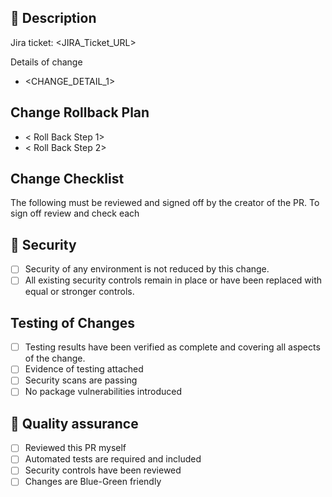 ## 📝 Description
<!-- Link to the ticket for this work -->
Jira ticket: <JIRA_Ticket_URL>

<!-- What and why is this change being made? -->
Details of change

- <CHANGE_DETAIL_1>

## Change Rollback Plan
- < Roll Back Step 1>
- < Roll Back Step 2>

<!--
Does your change benefit from some visuals, such as:
- Before and after screenshots
- Diagrams, etc

Do you expect something specific from your reviewers, for example:
- Are you just socialising a change?
- Are you looking for discussion around patterns and architecture?
- Do you need the reviewer to pull down your changes and run it, etc?

What do you expect in a review?
- Simple change, just make sure it looks sane
- Full review required
- Pull it down and do some local testing
-->

<!-- If risks have been introduced outline the risks using the template below -->
<!--
## 🧨 Risk assessment

**Name:** Foobar
**Severity:** Insignificant,Minor,Moderate,Major,Catastrophic
**Likelihood:** Rare,Unlikely,Possible,Likely,Almost Certain
**Impact:** 🟢 Low, 🟠 Moderate, 🔴 High, 🟣 Extreme

**Severity justification:**
- Justify the reason for the severity level.

**Likelihood justification:**
- Justify the reason for your likelihood level.

**Risk mitigation:**
- Document risk mitigation stratergies that are in-place or impact your decision.
-->

<!--
Author of the PR should verify each of the following statements is true and
check the box before merging the PR.
-->
## Change Checklist

The following must be reviewed and signed off by the creator of the PR. To sign off review and check each

## 🔑 Security
- [ ] Security of any environment is not reduced by this change.
- [ ] All existing security controls remain in place or have been replaced with equal or stronger controls.

## Testing of Changes
- [ ] Testing results have been verified as complete and covering all aspects of the change.
- [ ] Evidence of testing attached
- [ ] Security scans are passing
- [ ] No package vulnerabilities introduced

## 🔎 Quality assurance
- [ ] Reviewed this PR myself
- [ ] Automated tests are required and included
- [ ] Security controls have been reviewed
- [ ] Changes are Blue-Green friendly
